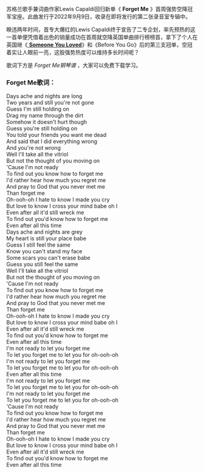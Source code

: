

苏格兰歌手兼词曲作家Lewis Capaldi回归新单《 **Forget Me**
》首周强势空降冠军宝座。此曲发行于2022年9月9日，收录在即将发行的第二张录音室专辑中。

睽违两年时间，首专大爆红的Lewis
Capaldi终于宣告了二专企划，率先预热的这一首单便凭借着出色的销量成功在首周就空降英国单曲排行榜榜首，拿下了个人在英国继《[ **Someone You
Loved**](Music-10166.html "Someone You Loved")》和《Before You
Go》后的第三支冠单，空冠着实让人眼前一亮，这股强势热度可以维持多长时间呢？

歌词下方是 _Forget Me钢琴谱_ ，大家可以免费下载学习。

### Forget Me歌词：

Days ache and nights are long  
Two years and still you're not gone  
Guess I'm still holding on  
Drag my name through the dirt  
Somehow it doesn't hurt though  
Guess you're still holding on  
You told your friends you want me dead  
And said that I did everything wrong  
And you're not wrong  
Well I'll take all the vitriol  
But not the thought of you moving on  
'Cause I'm not ready  
To find out you know how to forget me  
I'd rather hear how much you regret me  
And pray to God that you never met me  
Than forget me  
Oh-ooh-oh I hate to know I made you cry  
But love to know I cross your mind babe oh I  
Even after all it'd still wreck me  
To find out you'd know how to forget me  
Even after all this time  
Days ache and nights are grey  
My heart is still your place babe  
Guess I still feel the same  
Know you can't stand my face  
Some scars you can't erase babe  
Guess you still feel the same  
Well I'll take all the vitriol  
But not the thought of you moving on  
'Cause I'm not ready  
To find out you know how to forget me  
I'd rather hear how much you regret me  
And pray to God that you never met me  
Than forget me  
Oh-ooh-oh I hate to know I made you cry  
But love to know I cross your mind babe oh I  
Even after all it'd still wreck me  
To find out you'd know how to forget me  
Even after all this time  
I'm not ready to let you forget me  
To let you forget me to let you for oh-ooh-oh  
I'm not ready to let you forget me  
To let you forget me to let you for oh-ooh-oh  
Even after all this time  
I'm not ready to let you forget me  
To let you forget me to let you for oh-ooh-oh  
I'm not ready to let you forget me  
To let you forget me to let you for oh-ooh-oh  
'Cause I'm not ready  
To find out you know how to forget me  
I'd rather hear how much you regret me  
And pray to God that you never met me  
Than forget me  
Oh-ooh-oh I hate to know I made you cry  
But love to know I cross your mind babe oh I  
Even after all it'd still wreck me  
To find out you'd know how to forget me  
Even after all this time

